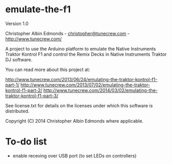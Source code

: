 emulate-the-f1
==============

Version 1.0

Christopher Albin Edmonds - christopher@tunecrew.com - http://www.tunecrew.com/

A project to use the Arduino platform to emulate the Native Instruments Traktor Kontrol F1 and control the Remix Decks in Native Instruments Traktor DJ software.

You can read more about this project at:

http://www.tunecrew.com/2013/06/24/emulating-the-traktor-kontrol-f1-part-1/
http://www.tunecrew.com/2013/07/02/emulating-the-traktor-kontrol-f1-part-2/
http://www.tunecrew.com/2014/03/02/emulating-the-traktor-kontrol-f1-part-3/

See license.txt for details on the licenses under which this software is distributed.

Copyright (C) 2014 Christopher Albin Edmonds where applicable.

To-do list
==========

- enable receving over USB port (to set LEDs on controllers)
